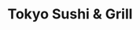 ---
layout: place
title: Tokyo Sushi & Grill
permalink: /michigan/royal-oak/tokyo-sushi-grill.html
stateAbbr: MI
stateName: Michigan
cityName: Royal Oak
seo:
  type: restaurant
  links: https://www.tokyosushigrillmi.com/
place_id: ChIJC0jAj0HPJIgRVfW9iJAWRGU
photos:
  - name: >-
      places/ChIJC0jAj0HPJIgRVfW9iJAWRGU/photos/AeeoHcIBoEA_Q_Jwm0bw_HbYMzXAV_st-4sQUuHE4-8jJExaC0__wwyEpA_N4DHcI9E4JULZ1wq_9MGS9zsYWCKCb0nNomKoQDSlrfezq85Ls70Y0dmsmBQwb6rAYrpIGdZ1R-RHo1v4JohhtWixI7dj40tuqH19kR47QpMYSaXtLl9vOOEROw3xlZWe4xHwPSSHTK9N2RtiSFKCCqShfo0lfYGQqcgOimftoACxxnq8oTTaVoJ8WtVaUDUNVSadQqUkgNDqQOOdASXRJtppsBPyMoXkh05j_Td0-udCHZvA4jDDkfUJZv1YxOkHN1qjtNsJpbG4bA3NVR10307uSAq9ElopYUcod3jVPKScHDDmyDy0hZeXznTmTYXHnk_yFFPe4aHOJQm4AEGl1jiucMFl5Cik5Eethjra92rW8usOdhPh2Q
    widthPx: 3264
    heightPx: 2448
    authorAttributions:
      - displayName: Eric Strebel
        uri: https://maps.google.com/maps/contrib/115936235207186360390
        photoUri: >-
          https://lh3.googleusercontent.com/a-/ALV-UjWrTXuT3S5-JvAvGsTv_0Bt-oEu4SrTCxICKujZRPW1QYpcoi_Q=s100-p-k-no-mo
    flagContentUri: >-
      https://www.google.com/local/imagery/report/?cb_client=maps_api_places.places_api&image_key=!1e10!2sCIHM0ogKEICAgICEuO22aQ&hl=en-US
    googleMapsUri: >-
      https://www.google.com/maps/place//data=!3m4!1e2!3m2!1sCIHM0ogKEICAgICEuO22aQ!2e10!4m2!3m1!1s0x8824cf418fc0480b:0x6544169088bdf555
  - name: >-
      places/ChIJC0jAj0HPJIgRVfW9iJAWRGU/photos/AeeoHcKWmnH7D7vxb0aO_4u54eI-ccYlZEuoPTLu7wDMsj5TPVbP34qTDgjc5hBn4mqwOM6zgVuKObygL9IXssEpOB9pWEHkuMAlbuu3ia0eOnfb_CO2lMaQFn903QF2e8UmGw9G83cW0VE_qaeQ85hWq_w3VVmMZTLH1TPuGCrVWy5kO4C8Qt-D4fmSdxYtCrt3hP2A1SgfMimKwwSLi9BNh8lf6T6BIddil6CikoipnPAb-mna9tYAbBXvPp9gfJsnFcdv4VVCNJ6Lr3VFZ3uvW8Yj_-JWm9chl-GPkHVcXSNzKocdBGfPNAeV0gv3E9la38gftBJimZ6a16U7u9fftYP_xjTe47NwrJrXTV5DcDLiIBf9AO0i2nUez_t37r9yHvEEtfTidZW_BHeajrHw0hJE9l1LIyT_A5wb2Ho
    widthPx: 3672
    heightPx: 1908
    authorAttributions:
      - displayName: Alan Carter
        uri: https://maps.google.com/maps/contrib/115949512312429540882
        photoUri: >-
          https://lh3.googleusercontent.com/a/ACg8ocLvbbJmsDKUTLmIYevdC6ECTCpynU4k5VKEuCizHlWEO8sB2P5K=s100-p-k-no-mo
    flagContentUri: >-
      https://www.google.com/local/imagery/report/?cb_client=maps_api_places.places_api&image_key=!1e10!2sCIHM0ogKEICAgIDBq7h3&hl=en-US
    googleMapsUri: >-
      https://www.google.com/maps/place//data=!3m4!1e2!3m2!1sCIHM0ogKEICAgIDBq7h3!2e10!4m2!3m1!1s0x8824cf418fc0480b:0x6544169088bdf555
  - name: >-
      places/ChIJC0jAj0HPJIgRVfW9iJAWRGU/photos/AeeoHcKJO6GRfmJXcll5gQDGcr1lX6aVeTy0lgEsXaRP6ZpSuq3NoD3ZKbc8if7C0TTd1Q7dM23xUUskGp6DNBzG0UXBBS7Gsl5RoEHTu2xC9aqTh3IRj0MS3_CKWkXbSOmXCI6_JEXIiTps8geKsDSRs6L6GtvxoIQKJSBqPdfiFLBCcP--3RVUhtzddSTY1OIgeXyzHlbQfPtskZ6FNXb6t1QcfVF6lgfZO8MGXF-LXaZ8Rc2PJv3X8FFx7TRpQWTH2cGcAD3JN-qK1q6U6LucNq-WzakBhXPrG8AVMobfzAbDNjFWUGS6mxGmRQ7GLfKwGBjTKge5XZpOyKBCiweYCif0QL5atZedVLNuh_UpMwB2EbV7g4E_ohXowGcZo8cx56R8uSvb1KQ4FXDyEwqjhKCbwYZXlpjsXu4jXcmDHWO8xAmd
    widthPx: 4032
    heightPx: 2268
    authorAttributions:
      - displayName: Melodee Hayward-Wruck
        uri: https://maps.google.com/maps/contrib/114043146696861299570
        photoUri: >-
          https://lh3.googleusercontent.com/a-/ALV-UjVjzAm25RB2TuEV44pe5-RECjhN_p1YoR24V3YPSAd3pQ00rJYr=s100-p-k-no-mo
    flagContentUri: >-
      https://www.google.com/local/imagery/report/?cb_client=maps_api_places.places_api&image_key=!1e10!2sCIHM0ogKEICAgICpl62VjAE&hl=en-US
    googleMapsUri: >-
      https://www.google.com/maps/place//data=!3m4!1e2!3m2!1sCIHM0ogKEICAgICpl62VjAE!2e10!4m2!3m1!1s0x8824cf418fc0480b:0x6544169088bdf555
  - name: >-
      places/ChIJC0jAj0HPJIgRVfW9iJAWRGU/photos/AeeoHcI77X3tevx9M0wGk1ItHU3Lq_CUAwXLLH3owR7QF75VEvBoQeVneVL_p_Mi_EjWhgvEWIgIuFLe9T-aYshs--lC6uoC-tCpZFPgXj4xpEfayO3HgWz7ssNCoAuRMoX6aEc4qHT64Qq34tIHVN60t8qJfwmRVXYbHZgOBOua85oYYPQD78xl3m2QPEBsdbkfnCZTCvfiAH5Ql10ip_rkxt68UBMD_CE7HXpHFvuPIQN8NYNEQZSLzq0v0aqkD_jC0b2aCbGQeX_7kSypOkylrj1XMpDp36w5Zoye9jrnVMcy9gb3MrxnJemQnGxKh6cavX5SUffz9wLirch0T-QlPxLPnSeibNmoXeHz6UvmBwBRjmaKIndX2S5OAiseV1VlLtt-GEfBJaVQszcs_6_bvUNeC8wbEM7nnPxCm2XiHQn_FmfT
    widthPx: 3024
    heightPx: 4032
    authorAttributions:
      - displayName: Z L
        uri: https://maps.google.com/maps/contrib/114547103602749265032
        photoUri: >-
          https://lh3.googleusercontent.com/a/ACg8ocKY5aeRcXcQ9JvRacHpUK1F5pdgVluHC0-J4HV8N5U13-HoBw=s100-p-k-no-mo
    flagContentUri: >-
      https://www.google.com/local/imagery/report/?cb_client=maps_api_places.places_api&image_key=!1e10!2sCIHM0ogKEICAgIC-zqiTwAE&hl=en-US
    googleMapsUri: >-
      https://www.google.com/maps/place//data=!3m4!1e2!3m2!1sCIHM0ogKEICAgIC-zqiTwAE!2e10!4m2!3m1!1s0x8824cf418fc0480b:0x6544169088bdf555
  - name: >-
      places/ChIJC0jAj0HPJIgRVfW9iJAWRGU/photos/AeeoHcI9qV1uSHTdSCUSawnf5OyBMPfBCrqNmpx9av7PcfGAUDjkCuOk5XFdqFUjAm7z3JjMfOAloGkPZ5eP3oYHIdSmjoFjf_J5dSiGJC8oflzvGeJl-aP1ErYjfT-DdOZr8qGQuJS2xVFUsDO569EQ3g1-5POaS9-yhk0bamGCSJjbLavrMSSWcoEZS0DV06FzbRBnTae0LSMeg7rgaGEcLRRtH-6o8BN0VaQo2qfV6afC4gUomPlRioZxFktMZpQJXAjs65Ir_0BTphsjCGThyNWJGqtBxAHpiOvWVGrEcmblsF29ny8HnnlhXGSu8oDspSwKY4DLMrh429BirO1H35gZg7PQxKSOHegE_LDA_uZ47IKSwz8b6DXlLM9nXxcE_GCKicbAdC-untEB4iWGdPMMqBCbWqigvmq9FNjCKzk
    widthPx: 3024
    heightPx: 4032
    authorAttributions:
      - displayName: Z L
        uri: https://maps.google.com/maps/contrib/114547103602749265032
        photoUri: >-
          https://lh3.googleusercontent.com/a/ACg8ocKY5aeRcXcQ9JvRacHpUK1F5pdgVluHC0-J4HV8N5U13-HoBw=s100-p-k-no-mo
    flagContentUri: >-
      https://www.google.com/local/imagery/report/?cb_client=maps_api_places.places_api&image_key=!1e10!2sCIHM0ogKEICAgICBn4WXRg&hl=en-US
    googleMapsUri: >-
      https://www.google.com/maps/place//data=!3m4!1e2!3m2!1sCIHM0ogKEICAgICBn4WXRg!2e10!4m2!3m1!1s0x8824cf418fc0480b:0x6544169088bdf555
  - name: >-
      places/ChIJC0jAj0HPJIgRVfW9iJAWRGU/photos/AeeoHcIa2kjcZns8KZPaVdcFulrpA3-MlSz6yD7OqulVgv_iPtI8rZ0oXb5Mi1rJ9MCZLNqn-TZU2fstTnH2tqNgM_tG_vGpOMi_-M2sYxFH-s0ZqJyyQpW_OMJF5tX56aDtVv5i7lOuIWPuoCULoJRTjX7YZqisUGfLXrnX9dFuZ2xHkO_KQdKhjftm2me2YCY2MlaJnkbBjZYsJpKAQARS-Bc4wfmsTpIKYGeEf5D8DiHwgt7M9Y5O2SdaomJ1kpYQ8U0hat_tDOkKB3J89jopTEH3ySa2ykHaQcKILqqi4dXQHch_0mPV6OShXaBO6Wd48DQYuPUhh0aJNO4HqdMZhtId6WTKOIYRX4G9cfkUR3DhSCnVmydmvYN_Mw9UTJLIT1dXkTFlJjWHe670tQ6ohW5xFFFNUkI0OHxDNYjdJd4
    widthPx: 3024
    heightPx: 4032
    authorAttributions:
      - displayName: Mike Fritz
        uri: https://maps.google.com/maps/contrib/113925713057975944934
        photoUri: >-
          https://lh3.googleusercontent.com/a-/ALV-UjU6_y6JmXlFWHHzLLa9a7rXd34svkLy-SG2t00AOVpthcX9DBom=s100-p-k-no-mo
    flagContentUri: >-
      https://www.google.com/local/imagery/report/?cb_client=maps_api_places.places_api&image_key=!1e10!2sCIHM0ogKEICAgIDFp8H3YA&hl=en-US
    googleMapsUri: >-
      https://www.google.com/maps/place//data=!3m4!1e2!3m2!1sCIHM0ogKEICAgIDFp8H3YA!2e10!4m2!3m1!1s0x8824cf418fc0480b:0x6544169088bdf555
  - name: >-
      places/ChIJC0jAj0HPJIgRVfW9iJAWRGU/photos/AeeoHcKlNfgIN1uO_UhCuxLQgoIfEDQMZ_2yOWaDkT--2jj12uQo7cyOBbuZ5ESL5kK6zf6R3lHVPkF-bsIcLCzXfUTWWdEMUv92fVC6T2lp8yX_6amASGYY6Mzgx3ddboKoZdEOPrOz4y0p3Ac_JPFBpU22tXi9PqV9MF2sWGQL4NJttsiVNr4yCXAxP6Gpj99ZgaaWO2XPxwCweEdLFf-pYu90iBNq5aUTlAQiZw5-iKew9U-dF7m0C4ag_Nrdk7qfm7VPh245hMZbWBbDOW_k5jnKrBkaZiaksK5pcXB2Moo6gNotd88KJurmHtBRISx94yuS4U2kOG17lDyBgHMyBbCww8hVOR7NYN70VBGfuUZxuHjAeh2N9TSeVXOYE5dbOclG8i2mi0xqtPm1LiUd53qEHXh-V8UFmhhPbTM8yv9JESZE
    widthPx: 3024
    heightPx: 4032
    authorAttributions:
      - displayName: Joe Hakim
        uri: https://maps.google.com/maps/contrib/105589057872201260355
        photoUri: >-
          https://lh3.googleusercontent.com/a-/ALV-UjUciMScTRES4MomwbiSXGGIsFRk1Z6xy9ExnMl9WtMm8Pj-tPSIuA=s100-p-k-no-mo
    flagContentUri: >-
      https://www.google.com/local/imagery/report/?cb_client=maps_api_places.places_api&image_key=!1e10!2sCIHM0ogKEICAgID7v-vl6gE&hl=en-US
    googleMapsUri: >-
      https://www.google.com/maps/place//data=!3m4!1e2!3m2!1sCIHM0ogKEICAgID7v-vl6gE!2e10!4m2!3m1!1s0x8824cf418fc0480b:0x6544169088bdf555
  - name: >-
      places/ChIJC0jAj0HPJIgRVfW9iJAWRGU/photos/AeeoHcKWntHXu5et8ee8OXw2NcpMNC-rDHdgNLpvkn1FXN86rZrUCaD_KX0m4m2Qy4p-yIgtXDZJCWHT6fiy6GMbId0E8P8e3WGnppqyYNWU_hnfn4fksc-LP8sN1HeNYyulme3igi6R4vVVmUinpfQQBpQsj5txr9WCgYK3px_ac7R_jL38JBygIC0VOxO3djN47-kcsgNjYE7nyXEKWILYD33keDJRokDyrGZtIJ8pskmuaIpYsS6pIQTYye7p5hCsfNhB4R1xly4QuWAJDADYFsuS4M-JPTSiybwh-QpBIjILttBqFGEfL6xMTWIZJkdCAxGHmXfDCAesmZZTQLkiG2LTO0A9jTati9ExoSARCfEd0uY6BcHo21cEy4fNmnBbRlKzQayn-5j7ys_9KuFfNXk1P2ZF1Q9wzZtzMn4CGQY
    widthPx: 4160
    heightPx: 2340
    authorAttributions:
      - displayName: John Furchak
        uri: https://maps.google.com/maps/contrib/108235469255407562843
        photoUri: >-
          https://lh3.googleusercontent.com/a/ACg8ocKA6a5SRuj1lr1nq36BMn96fv3yjv_EcnktmGOwRfTKoDJ2Lg=s100-p-k-no-mo
    flagContentUri: >-
      https://www.google.com/local/imagery/report/?cb_client=maps_api_places.places_api&image_key=!1e10!2sCIHM0ogKEICAgID4mpjqDw&hl=en-US
    googleMapsUri: >-
      https://www.google.com/maps/place//data=!3m4!1e2!3m2!1sCIHM0ogKEICAgID4mpjqDw!2e10!4m2!3m1!1s0x8824cf418fc0480b:0x6544169088bdf555
  - name: >-
      places/ChIJC0jAj0HPJIgRVfW9iJAWRGU/photos/AeeoHcL3Xq3jIVOgi4lu9l5UwMGm4AHV7Jze1vmehVBsnlvzynb2ToYEMdrasKek1NykviYEgAneZQlbzvF8FfBCCd8qwWGwrJFeSKUhXulU_LvkBoxadNby3DYIDGFztKJw5r2lJ7gLWPxImRtyR0IENzz0Dd7xz5OLTA_kgsBvKS4f7oZ6cAbqXze_xVN6jPyVjM-X9sN78OOaAQVy0vxUPVpeHeWAKdVhL8g0X_zzJ-CkXqB2kZIo50DGLEDM08ps5KeJMrZKUPqrsZVMLH_MZDf9lZAqiBf2VPpaBGnaV3gWxTLJCmXba2DVwYzRH0YgV550e2LMATwSBDI_2mV3Fhv5BiwtUvURPUb2dJqKVUcUYeNTtr-zbNUZrP4-0vOhKH1hJcHxZXp-EvbdEny0r8xKOB96AwXOMIRoDzWG4SKYb3Xg
    widthPx: 1620
    heightPx: 1620
    authorAttributions:
      - displayName: Alana Dansby
        uri: https://maps.google.com/maps/contrib/111369736977767497759
        photoUri: >-
          https://lh3.googleusercontent.com/a-/ALV-UjWYipqI4OMQYAMJSadJ-fcv-1SeXqHRgdK85z35vxvQpXczLFJNbw=s100-p-k-no-mo
    flagContentUri: >-
      https://www.google.com/local/imagery/report/?cb_client=maps_api_places.places_api&image_key=!1e10!2sCIHM0ogKEICAgIDEm8mviQE&hl=en-US
    googleMapsUri: >-
      https://www.google.com/maps/place//data=!3m4!1e2!3m2!1sCIHM0ogKEICAgIDEm8mviQE!2e10!4m2!3m1!1s0x8824cf418fc0480b:0x6544169088bdf555
  - name: >-
      places/ChIJC0jAj0HPJIgRVfW9iJAWRGU/photos/AeeoHcJ4mePJmavkrZf8az2Pc-b3CJUXtbDR148WWmPFo_DNXYWXImx5PtgVVSFKo7jea7YUNlLuo0aApYxmg2PJdoDwCS1apnaGuCug1bsxzEYQM9WhlwTJMshZC-o4R-HQwwP2sd70C0vWUI2vvg7jzF-exwsFP-BLijg3dvtbNAoGtfKM_cBwW3Ao8QYVX3SjSL5heBbfVbn_V8G781jEX76lrJ8p73z74x-UnZy9tHAf5T5eYnH8qseaKppEgg6E22WxFZtMVLE3UI7ZFVxgUAw7vxMeU2_6eas1jwAmSVNqwPs3p0xjg5-4Qvdq2nyCAupfKzuNAmQMu4C8hnPJ-l_wJGfJBOymCWCBVzt1kiK2JDMJ8Fx09R0rMwoQ75t22joZ84T2MGvwgUzcZVkn4_mW29jePMoWtyQvZGfBiUZTHGHQ
    widthPx: 2202
    heightPx: 3914
    authorAttributions:
      - displayName: David Talucci
        uri: https://maps.google.com/maps/contrib/105035405171782809306
        photoUri: >-
          https://lh3.googleusercontent.com/a-/ALV-UjXp8aod9fFIC2WAM8e4t7GjYHdAXNy5Cw8h-V7y4l3FC0FEBucotw=s100-p-k-no-mo
    flagContentUri: >-
      https://www.google.com/local/imagery/report/?cb_client=maps_api_places.places_api&image_key=!1e10!2sCIHM0ogKEICAgIDE25WaowE&hl=en-US
    googleMapsUri: >-
      https://www.google.com/maps/place//data=!3m4!1e2!3m2!1sCIHM0ogKEICAgIDE25WaowE!2e10!4m2!3m1!1s0x8824cf418fc0480b:0x6544169088bdf555
address: 315 S Center St, Royal Oak, MI 48067, USA
street: 315 S Center St
city: Royal Oak
state: MI
zip: '48067'
country: USA
neighborhood: null
latitude: '42.487582'
longitude: '-83.145175'
accessibility_options:
  wheelchairAccessibleParking: true
  wheelchairAccessibleEntrance: true
  wheelchairAccessibleRestroom: true
  wheelchairAccessibleSeating: true
business_status: OPERATIONAL
name: Tokyo Sushi & Grill
google_maps_links:
  directionsUri: >-
    https://www.google.com/maps/dir//''/data=!4m7!4m6!1m1!4e2!1m2!1m1!1s0x8824cf418fc0480b:0x6544169088bdf555!3e0
  placeUri: https://maps.google.com/?cid=7296982106272298325
  writeAReviewUri: >-
    https://www.google.com/maps/place//data=!4m3!3m2!1s0x8824cf418fc0480b:0x6544169088bdf555!12e1
  reviewsUri: >-
    https://www.google.com/maps/place//data=!4m4!3m3!1s0x8824cf418fc0480b:0x6544169088bdf555!9m1!1b1
  photosUri: >-
    https://www.google.com/maps/place//data=!4m3!3m2!1s0x8824cf418fc0480b:0x6544169088bdf555!10e5
primary_type: Sushi Restaurant
opening_hours:
  openNow: true
  periods:
    - open:
        day: 1
        hour: 11
        minute: 0
      close:
        day: 1
        hour: 20
        minute: 50
    - open:
        day: 2
        hour: 11
        minute: 0
      close:
        day: 2
        hour: 20
        minute: 50
    - open:
        day: 3
        hour: 11
        minute: 0
      close:
        day: 3
        hour: 20
        minute: 50
    - open:
        day: 4
        hour: 11
        minute: 0
      close:
        day: 4
        hour: 20
        minute: 50
    - open:
        day: 5
        hour: 11
        minute: 0
      close:
        day: 5
        hour: 20
        minute: 50
    - open:
        day: 6
        hour: 12
        minute: 0
      close:
        day: 6
        hour: 20
        minute: 50
  weekdayDescriptions:
    - 'Monday: 11:00 AM – 8:50 PM'
    - 'Tuesday: 11:00 AM – 8:50 PM'
    - 'Wednesday: 11:00 AM – 8:50 PM'
    - 'Thursday: 11:00 AM – 8:50 PM'
    - 'Friday: 11:00 AM – 8:50 PM'
    - 'Saturday: 12:00 – 8:50 PM'
    - 'Sunday: Closed'
  nextCloseTime: '2025-05-04T00:50:00Z'
secondary_opening_hours:
  - openNow: true
    periods:
      - open:
          day: 1
          hour: 11
          minute: 0
        close:
          day: 1
          hour: 21
          minute: 30
      - open:
          day: 2
          hour: 11
          minute: 0
        close:
          day: 2
          hour: 21
          minute: 30
      - open:
          day: 3
          hour: 11
          minute: 0
        close:
          day: 3
          hour: 21
          minute: 30
      - open:
          day: 4
          hour: 11
          minute: 0
        close:
          day: 4
          hour: 21
          minute: 30
      - open:
          day: 5
          hour: 11
          minute: 0
        close:
          day: 5
          hour: 21
          minute: 30
      - open:
          day: 6
          hour: 12
          minute: 0
        close:
          day: 6
          hour: 21
          minute: 30
    weekdayDescriptions:
      - 'Monday: 11:00 AM – 9:30 PM'
      - 'Tuesday: 11:00 AM – 9:30 PM'
      - 'Wednesday: 11:00 AM – 9:30 PM'
      - 'Thursday: 11:00 AM – 9:30 PM'
      - 'Friday: 11:00 AM – 9:30 PM'
      - 'Saturday: 12:00 – 9:30 PM'
      - 'Sunday: Closed'
    secondaryHoursType: TAKEOUT
    nextCloseTime: '2025-05-04T01:30:00Z'
phone: (248) 677-3988
price_level: PRICE_LEVEL_MODERATE
price_range: $10 &ndash; $20
rating: '4.2'
rating_count: 209
website: https://www.tokyosushigrillmi.com/
description: >-
  Explore Tokyo Sushi & Grill in Royal Oak, MI$$$Tokyo Sushi & Grill in Royal
  Oak, MI, offers a welcoming atmosphere for enjoying fresh sushi and
  traditional Japanese dishes, making it a go-to spot for casual dining
  enthusiasts. This relaxed establishment features a variety of options,
  including flavorful vegetarian choices that cater to diverse tastes, all
  prepared with care to highlight authentic flavors. Visitors can appreciate the
  convenient location and accessibility features, such as wheelchair-friendly
  entrances, ensuring a comfortable experience for everyone. With its moderate
  pricing and inviting vibe, it's an ideal choice for those seeking top-rated
  sushi restaurants in the area, perfect for a laid-back meal after exploring
  the city. Whether you're in the mood for innovative rolls or classic Japanese
  favorites, this spot delivers on quality and simplicity.
generative_summary: >-
  Explore Tokyo Sushi & Grill in Royal Oak, MI$$$Tokyo Sushi & Grill in Royal
  Oak, MI, offers a welcoming atmosphere for enjoying fresh sushi and
  traditional Japanese dishes, making it a go-to spot for casual dining
  enthusiasts. This relaxed establishment features a variety of options,
  including flavorful vegetarian choices that cater to diverse tastes, all
  prepared with care to highlight authentic flavors. Visitors can appreciate the
  convenient location and accessibility features, such as wheelchair-friendly
  entrances, ensuring a comfortable experience for everyone. With its moderate
  pricing and inviting vibe, it's an ideal choice for those seeking top-rated
  sushi restaurants in the area, perfect for a laid-back meal after exploring
  the city. Whether you're in the mood for innovative rolls or classic Japanese
  favorites, this spot delivers on quality and simplicity.
generative_disclosure: Summarized by AI using the Grok-3-Mini model.
reviews: null
review_summary: >-
  Customer Feedback Highlights$$$From what customers are sharing online, Tokyo
  Sushi & Grill stands out as a solid pick for anyone hunting for great sushi
  nearby, with many praising the fresh ingredients and tasty Japanese selections
  that keep things exciting. Folks often mention the welcoming service and
  reliable flavors that make it a repeat favorite, though some note that wait
  times can vary during peak hours, adding a bit of real-world honesty to the
  experience. Overall, the vibe here scores high marks for being family-friendly
  and approachable, helping it maintain a strong reputation among local diners.
  If you're on the hunt for sushi places near me that offer good value without
  skimping on taste, this spot seems to deliver consistently positive vibes. In
  short, it's a dependable choice that leaves most visitors satisfied and eager
  to return for more.
review_disclosure: Summarized by AI using the Grok-3-Mini model.
parking_options: null
payment_options: null
allow_dogs: null
curbside_pickup: null
delivery: null
dine_in: null
good_for_children: null
good_for_groups: null
good_for_sports: null
live_music: null
menu_for_children: null
outdoor_seating: null
reservable: null
restroom: null
serves_beer: null
serves_breakfast: null
serves_brunch: null
serves_cocktails: null
serves_coffee: null
serves_dinner: null
serves_dessert: null
serves_lunch: null
serves_vegetarian_food: null
serves_wine: null
takeout: null
update_category: enterprise
places_description: null

---
